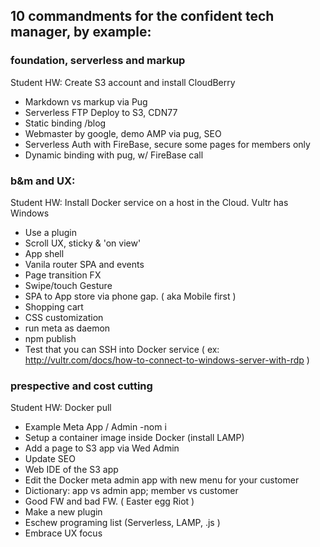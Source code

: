 
## 10 commandments for the confident tech manager, by example:

### foundation, serverless and markup
Student HW: Create S3 account and install CloudBerry
- Markdown vs markup via Pug
- Serverless FTP Deploy to S3, CDN77
- Static binding /blog
- Webmaster by google, demo AMP via pug, SEO
- Serverless Auth with FireBase, secure some pages for members only
- Dynamic binding with pug, w/ FireBase call

### b&m and UX:
Student HW: Install Docker service on a host in the Cloud. Vultr has Windows
- Use a plugin
- Scroll UX, sticky & 'on view'
- App shell
- Vanila router SPA and events
- Page transition FX
- Swipe/touch Gesture
- SPA to App store via phone gap. ( aka Mobile first )
- Shopping cart
- CSS customization
- run meta as daemon
- npm publish
- Test that you can SSH into Docker service
( ex: http://vultr.com/docs/how-to-connect-to-windows-server-with-rdp
)

### prespective and cost cutting
Student HW: Docker pull
- Example Meta App / Admin
 -nom i
- Setup a container image inside Docker (install LAMP)
- Add a page to S3 app via Wed Admin
- Update SEO
- Web IDE of the S3 app
- Edit the Docker meta admin app with new menu for your customer
- Dictionary: app vs admin app; member vs customer
- Good FW and bad FW. ( Easter egg Riot )
- Make a new plugin
- Eschew programing list (Serverless, LAMP, .js )
- Embrace UX focus
